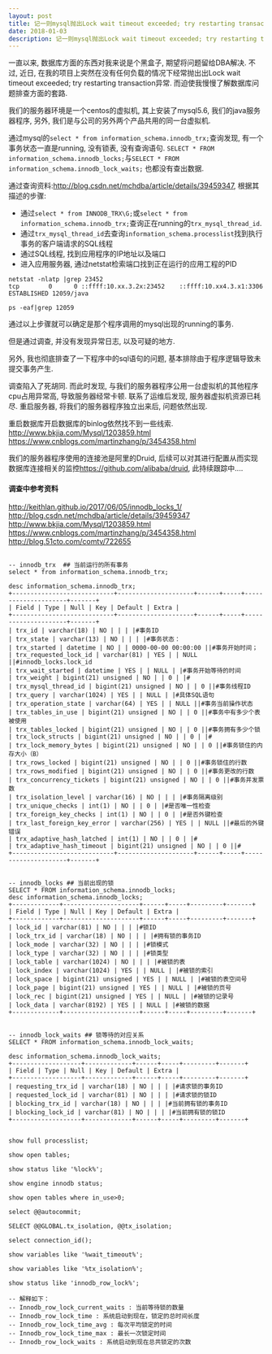```yaml
---
layout: post
title: 记一则mysql抛出Lock wait timeout exceeded; try restarting transaction异常的离奇事件(未解决)
date: 2018-01-03
description: 记一则mysql抛出Lock wait timeout exceeded; try restarting transaction异常的离奇事件(未解决)
---
```


一直以来, 数据库方面的东西对我来说是个黑盒子, 期望将问题留给DBA解决. 不过, 近日, 在我的项目上突然在没有任何负载的情况下经常抛出出Lock wait timeout exceeded; try restarting transaction异常. 而迫使我慢慢了解数据库问题排查方面的套路.

我们的服务器环境是一个centos的虚拟机, 其上安装了mysql5.6, 我们的java服务器程序, 另外, 我们是与公司的另外两个产品共用的同一台虚拟机.

通过mysql的`select * from information_schema.innodb_trx;`查询发现, 有一个事务状态一直是running, 没有锁表, 没有查询语句. `SELECT * FROM information_schema.innodb_locks;`与`SELECT * FROM information_schema.innodb_lock_waits;` 也都没有查出数据. 

通过查询资料:<http://blog.csdn.net/mchdba/article/details/39459347>, 根据其描述的步骤:
* 通过`select * from INNODB_TRX\G;`或`select * from information_schema.innodb_trx;`查询正在running的`trx_mysql_thread_id`.
* 通过`trx_mysql_thread_id`去查询`information_schema.processlist`找到执行事务的客户端请求的SQL线程
* 通过SQL线程, 找到应用程序的IP地址以及端口
* 进入应用服务器, 通过netstat检索端口找到正在运行的应用工程的PID

```
netstat -nlatp |grep 23452
tcp        0      0 ::ffff:10.xx.3.2x:23452    ::ffff:10.xx4.3.x1:3306     ESTABLISHED 12059/java          

ps -eaf|grep 12059
```

通过以上步骤就可以确定是那个程序调用的mysql出现的running的事务.

但是通过调查, 并没有发现异常日志, 以及可疑的地方. 

另外, 我也彻底排查了一下程序中的sql语句的问题, 基本排除由于程序逻辑导致未提交事务产生. 

调查陷入了死胡同. 而此时发现, 与我们的服务器程序公用一台虚拟机的其他程序cpu占用异常高, 导致服务器经常卡顿. 联系了运维后发现, 服务器虚拟机资源已耗尽. 重启服务器, 将我们的服务器程序独立出来后, 问题依然出现. 

重启数据库开启数据库的binlog依然找不到一些线索. 
<http://www.bkjia.com/Mysql/1203859.html>
<https://www.cnblogs.com/martinzhang/p/3454358.html>

我们的服务器程序使用的连接池是阿里的Druid, 后续可以对其进行配置从而实现数据库连接相关的监控<https://github.com/alibaba/druid>, 此持续跟踪中....


#### 调查中参考资料

<http://keithlan.github.io/2017/06/05/innodb_locks_1/>
<http://blog.csdn.net/mchdba/article/details/39459347>
<http://www.bkjia.com/Mysql/1203859.html>
<https://www.cnblogs.com/martinzhang/p/3454358.html>
<http://blog.51cto.com/comtv/722655>

```

-- innodb_trx  ## 当前运行的所有事务
select * from information_schema.innodb_trx;

desc information_schema.innodb_trx;
+----------------------------+---------------------+------+-----+---------------------+-------+
| Field | Type | Null | Key | Default | Extra |
+----------------------------+---------------------+------+-----+---------------------+-------+
| trx_id | varchar(18) | NO | | | |#事务ID
| trx_state | varchar(13) | NO | | | |#事务状态：
| trx_started | datetime | NO | | 0000-00-00 00:00:00 ||#事务开始时间；
| trx_requested_lock_id | varchar(81) | YES | | NULL ||#innodb_locks.lock_id
| trx_wait_started | datetime | YES | | NULL | |#事务开始等待的时间
| trx_weight | bigint(21) unsigned | NO | | 0 | |#
| trx_mysql_thread_id | bigint(21) unsigned | NO | | 0 ||#事务线程ID
| trx_query | varchar(1024) | YES | | NULL | |#具体SQL语句
| trx_operation_state | varchar(64) | YES | | NULL ||#事务当前操作状态
| trx_tables_in_use | bigint(21) unsigned | NO | | 0 ||#事务中有多少个表被使用
| trx_tables_locked | bigint(21) unsigned | NO | | 0 ||#事务拥有多少个锁
| trx_lock_structs | bigint(21) unsigned | NO | | 0 | |#
| trx_lock_memory_bytes | bigint(21) unsigned | NO | | 0 ||#事务锁住的内存大小（B）
| trx_rows_locked | bigint(21) unsigned | NO | | 0 ||#事务锁住的行数
| trx_rows_modified | bigint(21) unsigned | NO | | 0 ||#事务更改的行数
| trx_concurrency_tickets | bigint(21) unsigned | NO | | 0 ||#事务并发票数
| trx_isolation_level | varchar(16) | NO | | | |#事务隔离级别
| trx_unique_checks | int(1) | NO | | 0 | |#是否唯一性检查
| trx_foreign_key_checks | int(1) | NO | | 0 | |#是否外键检查
| trx_last_foreign_key_error | varchar(256) | YES | | NULL ||#最后的外键错误
| trx_adaptive_hash_latched | int(1) | NO | | 0 | |#
| trx_adaptive_hash_timeout | bigint(21) unsigned | NO | | 0 ||#
+----------------------------+---------------------+------+-----+---------------------+-------+


-- innodb_locks ## 当前出现的锁
SELECT * FROM information_schema.innodb_locks;
desc information_schema.innodb_locks;
+-------------+---------------------+------+-----+---------+-------+
| Field | Type | Null | Key | Default | Extra |
+-------------+---------------------+------+-----+---------+-------+
| lock_id | varchar(81) | NO | | | |#锁ID
| lock_trx_id | varchar(18) | NO | | | |#拥有锁的事务ID
| lock_mode | varchar(32) | NO | | | |#锁模式
| lock_type | varchar(32) | NO | | | |#锁类型
| lock_table | varchar(1024) | NO | | | |#被锁的表
| lock_index | varchar(1024) | YES | | NULL | |#被锁的索引
| lock_space | bigint(21) unsigned | YES | | NULL | |#被锁的表空间号
| lock_page | bigint(21) unsigned | YES | | NULL | |#被锁的页号
| lock_rec | bigint(21) unsigned | YES | | NULL | |#被锁的记录号
| lock_data | varchar(8192) | YES | | NULL | |#被锁的数据
+-------------+---------------------+------+-----+---------+-------+


-- innodb_lock_waits ## 锁等待的对应关系
SELECT * FROM information_schema.innodb_lock_waits;

desc information_schema.innodb_lock_waits;
+-------------------+-------------+------+-----+---------+-------+
| Field | Type | Null | Key | Default | Extra |
+-------------------+-------------+------+-----+---------+-------+
| requesting_trx_id | varchar(18) | NO | | | |#请求锁的事务ID
| requested_lock_id | varchar(81) | NO | | | |#请求锁的锁ID
| blocking_trx_id | varchar(18) | NO | | | |#当前拥有锁的事务ID
| blocking_lock_id | varchar(81) | NO | | | |#当前拥有锁的锁ID
+-------------------+-------------+------+-----+---------+-------+


show full processlist;

show open tables;

show status like '%lock%';

show engine innodb status;

show open tables where in_use>0;

select @@autocommit;

SELECT @@GLOBAL.tx_isolation, @@tx_isolation;

select connection_id();

show variables like '%wait_timeout%';

show variables like '%tx_isolation%';

show status like 'innodb_row_lock%';

-- 解释如下：
-- Innodb_row_lock_current_waits : 当前等待锁的数量
-- Innodb_row_lock_time : 系统启动到现在，锁定的总时间长度
-- Innodb_row_lock_time_avg : 每次平均锁定的时间
-- Innodb_row_lock_time_max : 最长一次锁定时间
-- Innodb_row_lock_waits : 系统启动到现在总共锁定的次数

```
